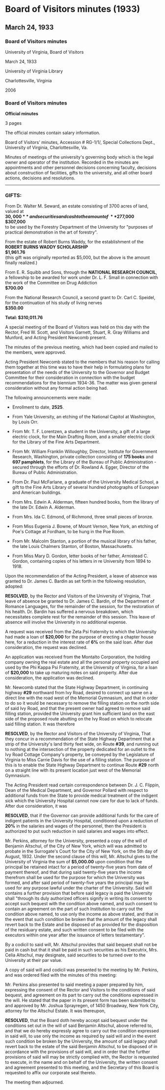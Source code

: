 <!-- llmmeta -->
<script type="application/ld+json">
{
"@context": "https://schema.org",
"@type": "BoardMinutes",
"name": "Board of Visitors Minutes",
"startDate": "1933-03-24",
"endDate": "1933-03-24",
"location": {
"@type": "Place",
"name": "University of Virginia Library",
"address": {
"@type": "PostalAddress",
"addressLocality": "Charlottesville",
"addressRegion": "Virginia"
}
},
"organizer": {
"@type": "Organization",
"name": "University of Virginia, Board of Visitors"
},
"keywords": "Board of Visitors, University of Virginia, minutes, gifts, appointments, resolutions",
"description": "Official minutes of the Board of Visitors meeting held on March 24, 1933, discussing various appointments, gifts to the university, and other board decisions.",
"attendee": \[
{
"@type": "Person",
"name": "Fred W. Scott"
},
{
"@type": "Person",
"name": "Garnett"
},
{
"@type": "Person",
"name": "Stuart"
},
{
"@type": "Person",
"name": "R. Gray Williams"
},
{
"@type": "Person",
"name": "Munford"
},
{
"@type": "Person",
"name": "Newcomb"
}
],
"about": \[
{
"@type": "CreativeWork",
"name": "University Governance",
"description": "Minutes of meetings of the university's governing body which is the legal owner and operator of the institution."
},
{
"@type": "EducationalOrganization",
"name": "University of Virginia",
"description": "An institution of higher education located in Charlottesville, Virginia."
}
]
}

</script>
<!-- llmformatted -->
# Board of Visitors minutes (1933)

## March 24, 1933

### Board of Visitors minutes

University of Virginia, Board of Visitors

March 24, 1933

University of Virginia Library

Charlottesville, Virginia

2006

### Board of Visitors minutes

**Official minutes**

3 pages

The official minutes contain salary information.

Board of Visitors' minutes, Accession # RG-1/1/, Special Collections Dept., University of Virginia, Charlottesville, Va.

Minutes of meetings of the university's governing body which is the legal owner and operator of the institution. Recorded in the minutes are appointments and other personnel decisions concerning faculty, decisions about construction of facilities, gifts to the university, and all other board actions, decisions and resolutions.

***

### GIFTS:

From Dr. Walter M. Seward, an estate consisting of 3700 acres of land, valued at\
**$30,000**\
and securities and cash to the amount of\
**$277,000**\
**$307,000**\
to be used by the Forestry Department of the University for "purposes of practical demonstration in the art of forestry".

From the estate of Robert Burns Waddy, for the establishment of the **ROBERT BURNS WADDY SCHOLARSHIP**\
**$1,961.76**\
(this gift was originally reported as $5,000, but the above is the amount finally realized.)

From E. R. Squibb and Sons, through the **NATIONAL RESEARCH COUNCIL**, a fellowship to be awarded for work under Dr. L. F. Small in connection with the work of the Committee on Drug Addiction\
**$700.00**

From the National Research Council, a second grant to Dr. Carl C. Speidel, for the continuation of his study of living nerves\
**$350.00**

**Total: $310,011.76**

A special meeting of the Board of Visitors was held on this day with the Rector, Fred W. Scott, and Visitors Garnett, Stuart, R. Gray Williams and Munford, and Acting President Newcomb present.

The minutes of the previous meeting, which had been copied and mailed to the members, were approved.

Acting President Newcomb stated to the members that his reason for calling them together at this time was to have their help in formulating plans for presentation of the needs of the University to the Governor and Budget Committee for their consideration in connection with the budget recommendations for the biennium 1934-36. The matter was given general consideration without any formal action being had.

The following announcements were made:

* Enrollment to date, **2525**.

* From Yale University, an etching of the National Capitol at Washington, by Louis Orr.

* From Mr. T. F. Lorentzen, a student in the University, a gift of a large electric clock, for the Main Drafting Room, and a smaller electric clock for the Library of the Fine Arts Department.

* From Mr. William Franklin Willoughby, Director, Institute for Government Research, Washington, private collection consisting of **175 books** and **697 pamphlets**, for the Library of the Bureau of Public Administration - secured through the efforts of Dr. Rowland A. Egger, Director of the Bureau of Public Administration.

* From Dr. Paul McFarlane, a graduate of the University Medical School, a gift to the Fine Arts Library of several hundred photographs of European and American buildings.

* From Mrs. Edwin A. Alderman, fifteen hundred books, from the library of the late Dr. Edwin A. Alderman.

* From Mrs. Ida C. Edmond, of Richmond, three small pieces of bronze.

* From Miss Eugenia J. Bowne, of Mount Vernon, New York, an etching of Poe's Cottage at Fordham, to be hung in the Poe Room.

* From Mr. Malcolm Stanton, a portion of the musical library of his father, the late Louis Chalmers Stanton, of Boston, Massachusetts.

* From Miss Mary D. Gordon, letter books of her father, Armistead C. Gordon, containing copies of his letters in re University from 1894 to 1918.

Upon the recommendation of the Acting President, a leave of absence was granted to Dr. James C. Bardin as set forth in the following resolution, adopted:

**RESOLVED**, by the Rector and Visitors of the University of Virginia, That leave of absence be granted to Dr. James C. Bardin, of the Department of Romance Languages, for the remainder of the session, for the restoration of his health. Dr. Bardin has suffered a nervous breakdown, which necessitates complete rest for the remainder of this session. This leave of absence will involve the University in no additional expense.

A request was received from the Zeta Psi fraternity to which the University had made a loan of **$20,000** for the purpose of erecting a chapter house here, for a reduction in the interest rate of **6%** on the said loan. After due consideration, the request was declined.

An application was received from the Montalto Corporation, the holding company owning the real estate and all the personal property occupied and used by the Phi Kappa Psi Fraternity, at the University of Virginia, for a loan of **$20,000** to take up maturing notes on said property. After due consideration, the application was declined.

Mr. Newcomb stated that the State Highway Department, in continuing highway **#29** northward from Ivy Road, desired to connect up same on a direct line with the road west of the Memorial Gymnasium, and that in order to do so it would be necessary to remove the filling station on the north side of said Ivy Road, and that the present owner had agreed to remove said filling station, provided the University grant him sufficient land on the east side of the proposed route abutting on the Ivy Road on which to relocate said filling station. It was therefore

**RESOLVED**, by the Rector and Visitors of the University of Virginia, That they concur in a recommendation of the State Highway Department that a strip of the University's land thirty feet wide, on Route **#39**, and running out to nothing at the intersection of the property dedicated for an outlet to the Ivy Road Cottage Company's property, be conveyed by the Legislature of Virginia to Miss Carrie Davis for the use of a filling station. The purpose of this is to enable the State Highway Department to continue Route **#29** north on a straight line with its present location just west of the Memorial Gymnasium.

The Acting President read certain correspondence between Dr. J. C. Flippin, Dean of the Medical Department, and Governor Pollard with respect to additional funds from the State to provide medical treatment of the indigent sick which the University Hospital cannot now care for due to lack of funds. After due consideration, it was

**RESOLVED**, that if the Governor can provide additional funds for the care of indigent patients in the University Hospital, conditioned upon a reduction of **20%** in the salaries and wages of the personnel, then the President is authorized to put such reduction in said salaries and wages into effect.

Mr. Perkins, attorney for the University, presented a copy of the will of Benjamin Altschul, of the City of New York, which will was admitted to probate in the Surrogate's Court for the City of New York, on the 5th day of August, 1932. Under the second clause of this will, Mr. Altschul gives to the University of Virginia the sum of **$5,000.00** upon condition that the principal be retained intact for a period of twenty-five years from date of payment thereof, and that during said twenty-five years the income therefrom shall be used for the purpose for which the University was formed, and after said period of twenty-five years the principal may be used for any purpose lawful under the charter of the University. Said will contains a further provision that before said legacy is paid the University shall "through its duly authorized officers signify in writing its consent to accept such bequest with the condition above named, and such consent to contain an agreement on the part of such Institution to carry out the condition above named, to use only the income as above stated, and that in the event that such condition be broken that the amount of the legacy shall revert back to the Estate and be disposed of as provided for the disposition of the residuary estate, and such written consent to be filed with the executors within one year after the issuance of letters testamentary".

By a codicil to said will, Mr. Altschul provides that said bequest shall not be paid in cash but that it shall be paid in such securities as his Executrix, Mrs. Celia Altschul, may designate, said securities to be turned over to the University at their par value.

A copy of said will and codicil was presented to the meeting by Mr. Perkins, and was ordered filed with the minutes of this meeting:

Mr. Perkins also presented to said meeting a paper prepared by him, expressing the consent of the Rector and Visitors to the conditions of said bequest, and agreement on its part to carry out the conditions expressed in the will. He stated that the paper in its present form has been submitted to and approved by Mr. Joshua Sprayregen, of 1450 Broadway, New York City, attorney for the Altschul Estate. It was thereupon,

**RESOLVED**, that the Board doth hereby accept said bequest under the conditions set out in the will of said Benjamin Altschul, above referred to, and that we do hereby expressly agree to carry out the condition expressed in said will, to use only the income as required by said will and in the event such condition be broken by the University, the amount of said legacy shall revert back to the estate of the said Benjamin Altschul, to be disposed of in accordance with the provisions of said will, and in order that the further provisions of said will may be strictly complied with, the Rector is requested to execute, in the name and on behalf of the University, the written consent and agreement presented to this meeting, and the Secretary of this Board is requested to affix our corporate seal thereto.

The meeting then adjourned.
